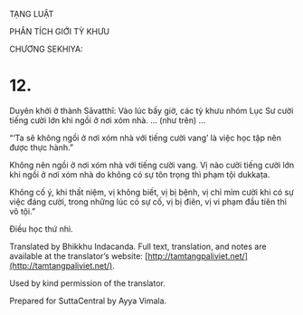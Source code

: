  

TẠNG LUẬT

PHÂN TÍCH GIỚI TỲ KHƯU

CHƯƠNG SEKHIYA:

# 12.

Duyên khởi ở thành Sāvatthī: Vào lúc bấy giờ, các tỳ khưu nhóm Lục Sư cười tiếng cười lớn khi ngồi ở nơi xóm nhà. … (như trên) …

“‘Ta sẽ không ngồi ở nơi xóm nhà với tiếng cười vang’ là việc học tập nên được thực hành.”

Không nên ngồi ở nơi xóm nhà với tiếng cười vang. Vị nào cười tiếng cười lớn khi ngồi ở nơi xóm nhà do không có sự tôn trọng thì phạm tội dukkaṭa.

Không cố ý, khi thất niệm, vị không biết, vị bị bệnh, vị chỉ mỉm cười khi có sự việc đáng cười, trong những lúc có sự cố, vị bị điên, vị vi phạm đầu tiên thì vô tội.”

Điều học thứ nhì.

Translated by Bhikkhu Indacanda. Full text, translation, and notes are available at the translator’s website: [http://tamtangpaliviet.net/](http://tamtangpaliviet.net/).

Used by kind permission of the translator.

Prepared for SuttaCentral by Ayya Vimala.